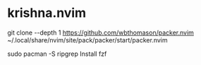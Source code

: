# krishna.nvim

 git clone --depth 1 https://github.com/wbthomason/packer.nvim  ~/.local/share/nvim/site/pack/packer/start/packer.nvim  

 sudo pacman -S ripgrep
 Install fzf 
